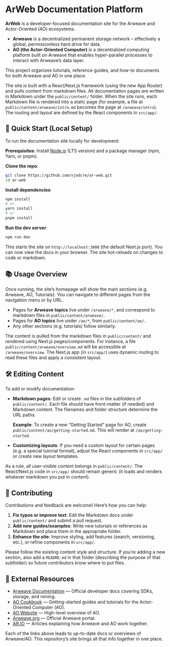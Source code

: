 # ArWeb Documentation Platform

**ArWeb** is a developer-focused documentation site for the Arweave and Actor-Oriented (AO) ecosystems.

- **Arweave** is a decentralized permanent storage network – effectively a global, permissionless hard drive for data.  
- **AO (the Actor-Oriented Computer)** is a decentralized computing platform built on Arweave that enables hyper-parallel processes to interact with Arweave’s data layer.  

This project organizes tutorials, reference guides, and how-to documents for both Arweave and AO in one place.

The site is built with a React/Next.js framework (using the new App Router) and pulls content from markdown files. All documentation pages are written in Markdown under the `public/content/` folder. When the site runs, each Markdown file is rendered into a static page (for example, a file at `public/content/arweave/intro.md` becomes the page at `/arweave/intro`). The routing and layout are defined by the React components in `src/app/`.

## 🚀 Quick Start (Local Setup)

To run the documentation site locally for development:

**Prerequisites**: Install [Node.js](https://nodejs.org/) (LTS version) and a package manager (npm, Yarn, or pnpm).

**Clone the repo**:
```bash
git clone https://github.com/sjodcre/ar-web.git
cd ar-web
```

**Install dependencies**:
```bash
npm install
# or
yarn install
# or
pnpm install
```

**Run the dev server**:
```bash
npm run dev
```

This starts the site on `http://localhost:3000` (the default Next.js port). You can now view the docs in your browser. The site hot-reloads on changes to code or markdown.

## 📚 Usage Overview

Once running, the site’s homepage will show the main sections (e.g. Arweave, AO, Tutorials). You can navigate to different pages from the navigation menu or by URL.

- Pages for **Arweave topics** live under `/arweave/*`, and correspond to markdown files in `public/content/arweave/`.
- Pages for **AO topics** live under `/ao/*`, from `public/content/ao/`.
- Any other sections (e.g. tutorials) follow similarly.

The content is pulled from the markdown files in `public/content/` and rendered using Next.js pages/components. For instance, a file `public/content/arweave/overview.md` will be accessible at `/arweave/overview`. The Next.js app (in `src/app/`) uses dynamic routing to read these files and apply a consistent layout.

## 🛠️ Editing Content

To add or modify documentation:

- **Markdown pages**: Edit or create `.md` files in the subfolders of `public/content/`. Each file should have front-matter (if needed) and Markdown content. The filenames and folder structure determine the URL paths.

  **Example**: To create a new “Getting Started” page for AO, create `public/content/ao/getting-started.md`. This will render at `/ao/getting-started`.

- **Customizing layouts**: If you need a custom layout for certain pages (e.g. a special tutorial format), adjust the React components in `src/app/` or create new layout templates.

As a rule, all user-visible content belongs in `public/content/`. The React/Next.js code in `src/app/` should remain generic (it loads and renders whatever markdown you put in content).

## 🤝 Contributing

Contributions and feedback are welcome! Here’s how you can help:

1. **Fix typos or improve text**: Edit the Markdown docs under `public/content/` and submit a pull request.
2. **Add new guides/examples**: Write new tutorials or references as Markdown and place them in the appropriate folder.
3. **Enhance the site**: Improve styling, add features (search, versioning, etc.), or refine components in `src/app/`.

Please follow the existing content style and structure. If you’re adding a new section, also add a `README.md` in that folder (describing the purpose of that subfolder) so future contributors know where to put files.

## 🔗 External Resources

- [Arweave Documentation](https://docs.arweave.org) — Official developer docs covering SDKs, storage, and mining.
- [AO Cookbook](https://cookbook_ao.g8way.io/) — Getting-started guides and tutorials for the Actor-Oriented Computer (AO).
- [AO Website](https://ao.arweave.dev) — High-level overview of AO.
- [Arweave.org](https://arweave.org) — Official Arweave portal.
- [AR.IO](https://ar.io) — Articles explaining how Arweave and AO work together.

Each of the links above leads to up-to-date docs or overviews of Arweave/AO. This repository’s site brings all that info together in one place.
